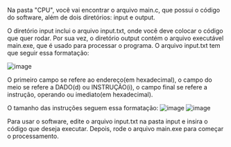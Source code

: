 Na pasta "CPU", você vai encontrar o arquivo main.c, que possui o código do software, além de dois diretórios: input e output.

O diretório input inclui o arquivo input.txt, onde você deve colocar o código que quer rodar. Por sua vez, o diretório output contém o arquivo executável main.exe, que é usado para processar o programa.
O arquivo input.txt tem que seguir essa formatação:

![image](https://github.com/user-attachments/assets/8e4d4930-e9a1-465f-84e6-545815508245)

O primeiro campo se refere ao endereço(em hexadecimal), o campo do meio se refere a DADO(d) ou INSTRUÇÃO(i), o campo final se refere a instrução, operando ou imediato(em hexadecimal).

O tamanho das instruções seguem essa formatação:
![image](https://github.com/user-attachments/assets/921188e4-4226-4f82-abec-69fe839b91c1)
![image](https://github.com/user-attachments/assets/325bcf36-ec47-4a2b-9d0c-e44c1f131153)


Para usar o software, edite o arquivo input.txt na pasta input e insira o código que deseja executar. Depois, rode o arquivo main.exe para começar o processamento.
